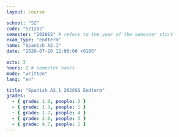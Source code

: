 ```yaml
---
layout: course

school: "SZ"
code: "SZ1202"
semester: "2020SS" # refers to the year of the semester start
exam_type: "endterm"
name: "Spanish A2.1"
date: "2020-07-20 12:00:00 +0100"

ects: 3
hours: 2 # semester hours
mode: "written"
lang: "en"

title: "Spanish A2.1 2020SS Endterm"
grades:
  - { grade: 1.0, people: 3 }
  - { grade: 1.3, people: 1 }
  - { grade: 1.7, people: 4 }
  - { grade: 2.0, people: 3 }
  - { grade: 4.7, people: 1 }
---
```



